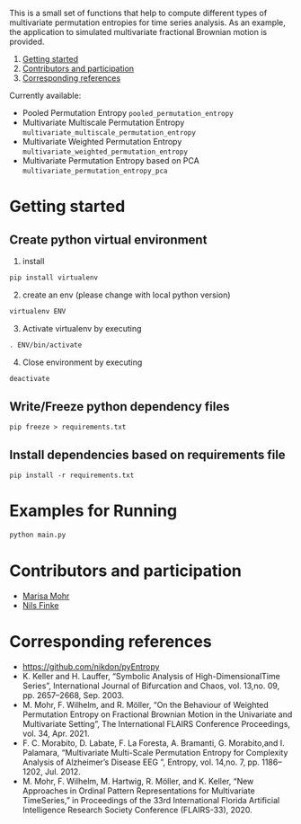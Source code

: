 This is a small set of functions that help to compute different types of multivariate permutation entropies for time series analysis. As an example, the application to simulated multivariate fractional Brownian motion is provided.

1. [Getting started](#getting-started)
2. [Contributors and participation](#contribution-and-participation)
2. [Corresponding references](#corresponding-references)

Currently available:

+ Pooled Permutation Entropy ```pooled_permutation_entropy```
+ Multivariate Multiscale Permutation Entropy ```multivariate_multiscale_permutation_entropy```
+ Multivariate Weighted Permutation Entropy ```multivariate_weighted_permutation_entropy```
+ Multivariate Permutation Entropy based on PCA ```multivariate_permutation_entropy_pca```


# Getting started

## Create python virtual environment
1. install
```bash
pip install virtualenv
```

2. create an env (please change with local python version)
```bash
virtualenv ENV
```

3. Activate virtualenv by executing
```bash
. ENV/bin/activate
```

4. Close environment by executing 
```bash
deactivate
```

## Write/Freeze python dependency files
``` 
pip freeze > requirements.txt
``` 

## Install dependencies based on requirements file
```
pip install -r requirements.txt 
```

# Examples for Running 
```bash
python main.py
```



# Contributors and participation

* [Marisa Mohr](https://github.com/marisamohr)
* [Nils Finke](https://github.com/FinkeNils)


# Corresponding references
* https://github.com/nikdon/pyEntropy
* K.  Keller  and  H.  Lauffer,  “Symbolic  Analysis  of  High-DimensionalTime Series”, International Journal of Bifurcation and Chaos, vol. 13,no. 09, pp. 2657–2668, Sep. 2003.
* M.  Mohr,  F.  Wilhelm,  and  R.  Möller,  “On  the  Behaviour  of  Weighted Permutation  Entropy  on  Fractional  Brownian  Motion  in  the  Univariate and  Multivariate  Setting”, The  International  FLAIRS  Conference  Proceedings, vol. 34, Apr. 2021.
* F.  C.  Morabito,  D.  Labate,  F.  La  Foresta,  A.  Bramanti,  G.  Morabito,and  I.  Palamara,  “Multivariate  Multi-Scale  Permutation  Entropy  for Complexity  Analysis  of  Alzheimer’s  Disease  EEG ”, Entropy,  vol.  14,no. 7, pp. 1186–1202, Jul. 2012.
* M.  Mohr,  F.  Wilhelm,  M.  Hartwig,  R.  Möller,  and  K.  Keller,  “New Approaches  in  Ordinal  Pattern  Representations  for  Multivariate  TimeSeries,”  in Proceedings  of  the  33rd  International  Florida  Artificial Intelligence Research Society Conference (FLAIRS-33), 2020.
